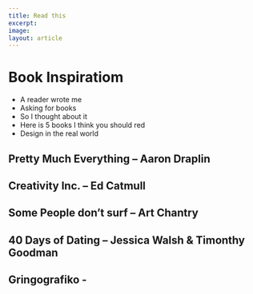 ```yaml
---
title: Read this
excerpt: 
image: 
layout: article
---
```


# Book Inspiratiom

- A reader wrote me
- Asking for books
- So I thought about it
- Here is 5 books I think you should red
- Design in the real world


## Pretty Much Everything – Aaron Draplin
## Creativity Inc. – Ed Catmull
## Some People don’t surf – Art Chantry
## 40 Days of Dating – Jessica Walsh & Timonthy Goodman
## Gringografiko - 